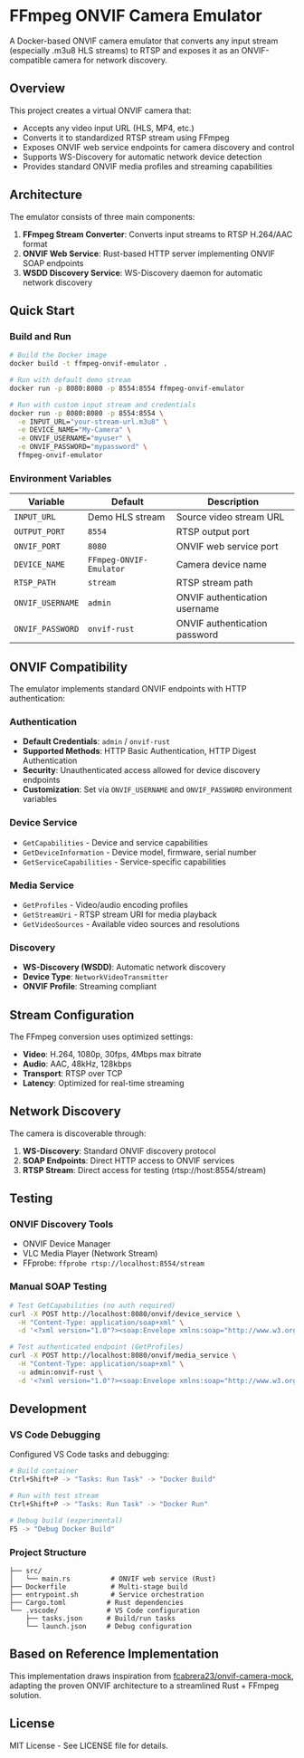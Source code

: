 # FFmpeg ONVIF Camera Emulator

A Docker-based ONVIF camera emulator that converts any input stream (especially .m3u8 HLS streams) to RTSP and exposes it as an ONVIF-compatible camera for network discovery.

## Overview

This project creates a virtual ONVIF camera that:

- Accepts any video input URL (HLS, MP4, etc.)
- Converts it to standardized RTSP stream using FFmpeg
- Exposes ONVIF web service endpoints for camera discovery and control
- Supports WS-Discovery for automatic network device detection
- Provides standard ONVIF media profiles and streaming capabilities

## Architecture

The emulator consists of three main components:

1. **FFmpeg Stream Converter**: Converts input streams to RTSP H.264/AAC format
2. **ONVIF Web Service**: Rust-based HTTP server implementing ONVIF SOAP endpoints
3. **WSDD Discovery Service**: WS-Discovery daemon for automatic network discovery

## Quick Start

### Build and Run

```bash
# Build the Docker image
docker build -t ffmpeg-onvif-emulator .

# Run with default demo stream
docker run -p 8080:8080 -p 8554:8554 ffmpeg-onvif-emulator

# Run with custom input stream and credentials
docker run -p 8080:8080 -p 8554:8554 \
  -e INPUT_URL="your-stream-url.m3u8" \
  -e DEVICE_NAME="My-Camera" \
  -e ONVIF_USERNAME="myuser" \
  -e ONVIF_PASSWORD="mypassword" \
  ffmpeg-onvif-emulator
```

### Environment Variables

| Variable         | Default                 | Description                   |
| ---------------- | ----------------------- | ----------------------------- |
| `INPUT_URL`      | Demo HLS stream         | Source video stream URL       |
| `OUTPUT_PORT`    | `8554`                  | RTSP output port              |
| `ONVIF_PORT`     | `8080`                  | ONVIF web service port        |
| `DEVICE_NAME`    | `FFmpeg-ONVIF-Emulator` | Camera device name            |
| `RTSP_PATH`      | `stream`                | RTSP stream path              |
| `ONVIF_USERNAME` | `admin`                 | ONVIF authentication username |
| `ONVIF_PASSWORD` | `onvif-rust`            | ONVIF authentication password |

## ONVIF Compatibility

The emulator implements standard ONVIF endpoints with HTTP authentication:

### Authentication

- **Default Credentials**: `admin` / `onvif-rust`
- **Supported Methods**: HTTP Basic Authentication, HTTP Digest Authentication
- **Security**: Unauthenticated access allowed for device discovery endpoints
- **Customization**: Set via `ONVIF_USERNAME` and `ONVIF_PASSWORD` environment variables

### Device Service

- `GetCapabilities` - Device and service capabilities
- `GetDeviceInformation` - Device model, firmware, serial number
- `GetServiceCapabilities` - Service-specific capabilities

### Media Service

- `GetProfiles` - Video/audio encoding profiles
- `GetStreamUri` - RTSP stream URI for media playback
- `GetVideoSources` - Available video sources and resolutions

### Discovery

- **WS-Discovery (WSDD)**: Automatic network discovery
- **Device Type**: `NetworkVideoTransmitter`
- **ONVIF Profile**: Streaming compliant

## Stream Configuration

The FFmpeg conversion uses optimized settings:

- **Video**: H.264, 1080p, 30fps, 4Mbps max bitrate
- **Audio**: AAC, 48kHz, 128kbps
- **Transport**: RTSP over TCP
- **Latency**: Optimized for real-time streaming

## Network Discovery

The camera is discoverable through:

1. **WS-Discovery**: Standard ONVIF discovery protocol
2. **SOAP Endpoints**: Direct HTTP access to ONVIF services
3. **RTSP Stream**: Direct access for testing (rtsp://host:8554/stream)

## Testing

### ONVIF Discovery Tools

- ONVIF Device Manager
- VLC Media Player (Network Stream)
- FFprobe: `ffprobe rtsp://localhost:8554/stream`

### Manual SOAP Testing

```bash
# Test GetCapabilities (no auth required)
curl -X POST http://localhost:8080/onvif/device_service \
  -H "Content-Type: application/soap+xml" \
  -d '<?xml version="1.0"?><soap:Envelope xmlns:soap="http://www.w3.org/2003/05/soap-envelope"><soap:Body><GetCapabilities/></soap:Body></soap:Envelope>'

# Test authenticated endpoint (GetProfiles)
curl -X POST http://localhost:8080/onvif/media_service \
  -H "Content-Type: application/soap+xml" \
  -u admin:onvif-rust \
  -d '<?xml version="1.0"?><soap:Envelope xmlns:soap="http://www.w3.org/2003/05/soap-envelope"><soap:Body><GetProfiles/></soap:Body></soap:Envelope>'
```

## Development

### VS Code Debugging

Configured VS Code tasks and debugging:

```bash
# Build container
Ctrl+Shift+P -> "Tasks: Run Task" -> "Docker Build"

# Run with test stream  
Ctrl+Shift+P -> "Tasks: Run Task" -> "Docker Run"

# Debug build (experimental)
F5 -> "Debug Docker Build"
```

### Project Structure

```text
├── src/
│   └── main.rs          # ONVIF web service (Rust)
├── Dockerfile           # Multi-stage build
├── entrypoint.sh        # Service orchestration  
├── Cargo.toml          # Rust dependencies
└── .vscode/            # VS Code configuration
    ├── tasks.json      # Build/run tasks
    └── launch.json     # Debug configuration
```

## Based on Reference Implementation

This implementation draws inspiration from [fcabrera23/onvif-camera-mock](https://github.com/fcabrera23/onvif-camera-mock), adapting the proven ONVIF architecture to a streamlined Rust + FFmpeg solution.

## License

MIT License - See LICENSE file for details.
